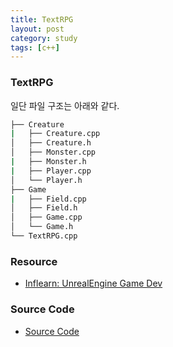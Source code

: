 ```yaml
---
title: TextRPG
layout: post
category: study
tags: [c++]
---
```


### TextRPG

일단 파일 구조는 아래와 같다.
```bash
├── Creature
|   ├── Creature.cpp
│   ├── Creature.h
│   ├── Monster.cpp
|   ├── Monster.h
|   ├── Player.cpp
│   └── Player.h
├── Game
|   ├── Field.cpp
│   ├── Field.h
│   ├── Game.cpp
│   └── Game.h
└── TextRPG.cpp
```

### Resource

- [Inflearn: UnrealEngine Game Dev](https://www.inflearn.com/course/%EC%96%B8%EB%A6%AC%EC%96%BC-3d-mmorpg-1)

### Source Code

- [Source Code](https://github.com/sjang1594/self-study/tree/master/game_dev/cpp/TextRPG_FINAL/src)